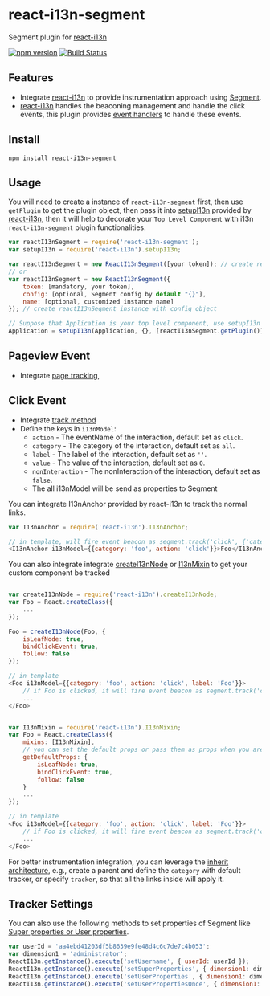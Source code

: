 # react-i13n-segment

Segment plugin for [react-i13n](https://github.com/yahoo/react-i13n)

[![npm version](https://badge.fury.io/js/react-i13n-segment.svg)](http://badge.fury.io/js/react-i13n-segment) [![Build Status](https://travis-ci.org/adlenafane/react-i13n-segment.svg?branch=master)](https://travis-ci.org/adlenafane/react-i13n-segment)

## Features
* Integrate [react-i13n](https://github.com/yahoo/react-i13n) to provide instrumentation approach using [Segment](https://segment.com/).
* [react-i13n](https://github.com/yahoo/react-i13n) handles the beaconing management and handle the click events, this plugin provides [event handlers](https://github.com/yahoo/react-i13n/blob/master/docs/guides/createPlugins.md) to handle these events.

## Install

```
npm install react-i13n-segment
```

## Usage
You will need to create a instance of `react-i13n-segment` first, then use `getPlugin` to get the plugin object, then pass it into [setupI13n](https://github.com/yahoo/react-i13n/blob/master/docs/api/setupI13n.md) provided by [react-i13n](https://github.com/yahoo/react-i13n), then it will help to decorate your `Top Level Component` with i13n `react-i13n-segment` plugin functionalities.

```js
var reactI13nSegment = require('react-i13n-segment');
var setupI13n = require('react-i13n').setupI13n;

var reactI13nSegment = new ReactI13nSegment([your token]); // create reactI13nSegment instance with your token
// or
var reactI13nSegment = new ReactI13nSegment({
    token: [mandatory, your token],
    config: [optional, Segment config by default "{}"],
    name: [optional, customized instance name]
}); // create reactI13nSegment instance with config object

// Suppose that Application is your top level component, use setupI13n with this plugin
Application = setupI13n(Application, {}, [reactI13nSegment.getPlugin()]);
```

## Pageview Event
* Integrate [page tracking](https://developers.google.com/analytics/devguides/collection/analyticsjs/pages),

## Click Event
* Integrate [track method](https://segment.com/help/reference/javascript-full-api-reference#segment.track)
* Define the keys in `i13nModel`:
   * `action` - The eventName of the interaction, default set as `click`.
   * `category` - The category of the interaction, default set as `all`.
   * `label` - The label of the interaction, default set as `''`.
   * `value` - The value of the interaction, default set as `0`.
   * `nonInteraction` - The nonInteraction of the interaction, default set as `false`.
   * The all i13nModel will be send as properties to Segment

You can integrate I13nAnchor provided by react-i13n to track the normal links.

```js
var I13nAnchor = require('react-i13n').I13nAnchor;

// in template, will fire event beacon as segment.track('click', {'category': 'foo', 'action': 'click', label: 'Foo'});
<I13nAnchor i13nModel={{category: 'foo', action: 'click'}}>Foo</I13nAnchor>
```
You can also integrate integrate [createI13nNode](https://github.com/yahoo/react-i13n/blob/master/docs/api/createI13nNode.md#createi13nnodecomponent-options) or [I13nMixin](https://github.com/yahoo/react-i13n/blob/master/docs/api/createI13nNode.md#i13nmixin) to get your custom component be tracked

```js

var createI13nNode = require('react-i13n').createI13nNode;
var Foo = React.createClass({
    ...
});

Foo = createI13nNode(Foo, {
    isLeafNode: true,
    bindClickEvent: true,
    follow: false
});

// in template
<Foo i13nModel={{category: 'foo', action: 'click', label: 'Foo'}}>
    // if Foo is clicked, it will fire event beacon as segment.track('click', {'category': 'foo', 'action': 'click', label: 'Foo'});
    ...
</Foo>
```

```js

var I13nMixin = require('react-i13n').I13nMixin;
var Foo = React.createClass({
    mixins: [I13nMixin],
    // you can set the default props or pass them as props when you are using Foo
    getDefaultProps: {
        isLeafNode: true,
        bindClickEvent: true,
        follow: false
    }
    ...
});

// in template
<Foo i13nModel={{category: 'foo', action: 'click', label: 'Foo'}}>
    // if Foo is clicked, it will fire event beacon as segment.track('click', {'category': 'foo', 'action': 'click', label: 'Foo'});
    ...
</Foo>
```

For better instrumentation integration, you can leverage the [inherit architecture](https://github.com/yahoo/react-i13n/blob/master/docs/guides/integrateWithComponents.md), e.g., create a parent and define the `category` with default tracker, or specify `tracker`, so that all the links inside will apply it.

## Tracker Settings

You can also use the following methods to set properties of Segment like [Super properties or User properties](https://segment.com/help/reference/javascript).

```js
var userId = 'aa4ebd41203df5b8639e9fe48d4c6c7de7c4b053';
var dimension1 = 'administrator';
ReactI13n.getInstance().execute('setUsername', { userId: userId });
ReactI13n.getInstance().execute('setSuperProperties', { dimension1: dimension1 });
ReactI13n.getInstance().execute('setUserProperties', { dimension1: dimension1 });
ReactI13n.getInstance().execute('setUserPropertiesOnce', { dimension1: dimension1 });
```
